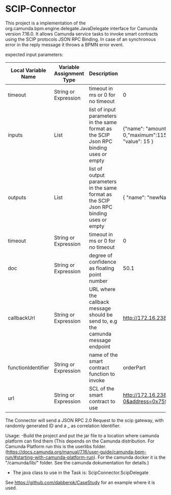 # SCIP-Connector

This project is a implementation of the org.camunda.bpm.engine.delegate.JavaDelegate interface for Camunda version 7.16.0.
It allows Camunda service tasks to invoke smart contracts using the SCIP protocols JSON RPC Binding.
In case of an synchronous error in the reply message it throws a BPMN error event.


expected input parameters:

Local Variable Name | Variable Assignment Type | Description | example input
-------- | -------- | -------- | -------
timeout   | String or Expression   | timeout in ms or 0 for no timeout | 0  
inputs   | List |list of input parameters in the same format as the SCIP Json RPC binding uses or empty | {"name": "amount", "type": "{\"type\":\"integer\",\"minimum\": 0,\"maximum\":115792089237316195423570985008687907853269984665640564039457584007913129639935}", "value": 15 }  
outputs   | List |list of output parameters in the same format as the SCIP Json RPC binding uses or empty |{ "name": "newName", "type": " {\"type\":\"string\"}"} 
timeout   | String or Expression   | timeout in ms or 0 for no timeout | 0  
doc   | String or Expression   | degree of confidence as floating point number| 50.1  
callbackUrl   | String or Expression   | URL where the callback message should be send to, e.g the camunda message endpoint|  http://172.16.238.14:8080/engine-rest/message
functionIdentifier   | String or Expression   |name of the smart contract function to invoke | orderPart
url   | String or Expression  |SCL of the smart contract to use | http://172.16.238.1:8081/blockchain-access-layer/webapi?blockchain=ethereum&blockchain-id=eth-0&address=0x75f17644EAEb3cC6511764a6F1138F14B3e33D0f

The Connector will send a JSON RPC 2.0 Request to the scip gateway, with randomly generated ID and a <ProcessID>_<ActivityID> as correlation Identifier.

Usage:
-Build the project and put the jar file to a location where camunda platform can find them (This depends on the Camunda distribution. For Camunda Platform run this is the userlibs folder.(https://docs.camunda.org/manual/7.16/user-guide/camunda-bpm-run/#starting-with-camunda-platform-run). For the camunda docker it is the "/camunda/lib/" folder. See the camunda dokumentation for details.)

- The java class to use in the Task is: ScipConnector.ScipDelegate

See https://github.com/dabberpk/CaseStudy for an example where it is used.
